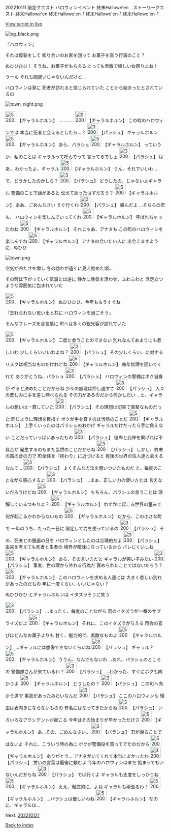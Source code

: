 202210111 限定クエスト ハロウィンイベント 終末Hallowe'en　ストーリークエスト 終末Hallowe'en 終末Hallowe'en-1 終末Hallowe'en-1 終末Hallowe'en-1

[View script in lisp](../scripts/202210111.txt)

![bg_black.png](../images/backgrounds/bg_black.png)

『ハロウィン』

それは仮装をして
知り合いのお家を回って
お菓子を貰う行事のこと？

ぬひひひひ！
そうね、お菓子がもらえる
とっても素敵で嬉しいお祭りよね！

うーん
それも間違いじゃないんだけど…

ハロウィンは家に
死者が訪れると信じられていた
ことから始まったとされているの

![town_night.png](../images/backgrounds/town_night.png)

<img src="../images/units/52000311.png" alt="52000311.png" height="34"/>
【ギャラルホルン】
…………

<img src="../images/units/52000311.png" alt="52000311.png" height="34"/>
【ギャラルホルン】
この町のハロウィンでは
本当に死者と会えるとしたら…？

<img src="../images/units/3200421.png" alt="3200421.png" height="34"/>
【パラシュ】
ギャラルホルン

<img src="../images/units/52000311.png" alt="52000311.png" height="34"/>
【ギャラルホルン】
あら、パラシュ

<img src="../images/units/52000311.png" alt="52000311.png" height="34"/>
【ギャラルホルン】
っていうか、私のことは
ギャラルって呼んでって
言ってるでしょ

<img src="../images/units/3200421.png" alt="3200421.png" height="34"/>
【パラシュ】
はあ…
わかったよ、ギャラル

<img src="../images/units/52000311.png" alt="52000311.png" height="34"/>
【ギャラルホルン】
うん、それでいいわ
…で、どうかしたのかしら？

<img src="../images/units/3200421.png" alt="3200421.png" height="34"/>
【パラシュ】
どうしたの、じゃないよギャラル
警備のことで話があると
伝えてあったはずだろう？

<img src="../images/units/52000311.png" alt="52000311.png" height="34"/>
【ギャラルホルン】
ああ、ごめんなさい
すぐ行くわ

<img src="../images/units/3200421.png" alt="3200421.png" height="34"/>
【パラシュ】
頼んだよ
…そちらの君も、
ハロウィンを楽しんでいってくれ

<img src="../images/units/52000311.png" alt="52000311.png" height="34"/>
【ギャラルホルン】
呼ばれちゃったわね

<img src="../images/units/52000311.png" alt="52000311.png" height="34"/>
【ギャラルホルン】
それじゃあ、アナタも
この町のハロウィンを楽しんでね

<img src="../images/units/52000311.png" alt="52000311.png" height="34"/>
【ギャラルホルン】
アナタの会いたい人に
出会えますように…ぬひひ

![town.png](../images/backgrounds/town.png)

空気が冷たさを増し
冬の訪れが遠くに見え始めた頃…

その町は下がっていく気温とは逆に
静かに熱気を漂わせ、ふわふわと
浮足立つような雰囲気に包まれていた

<img src="../images/units/52000311.png" alt="52000311.png" height="34"/>
【ギャラルホルン】
ぬひひひひ、今年ももうすぐね

『忘れられない思い出と共に
ハロウィンを過ごそう』

そんなフレーズを合言葉に
町へは多くの観光客が訪れていた

<img src="../images/units/52000311.png" alt="52000311.png" height="34"/>
【ギャラルホルン】
二度と会うことのできない
別れなんてあまりにも悲しいわ
少しくらいいいわよね？

<img src="../images/units/3200421.png" alt="3200421.png" height="34"/>
【パラシュ】
その少しくらい、に対する
リスクは相当なものだけれどね

<img src="../images/units/52000311.png" alt="52000311.png" height="34"/>
【ギャラルホルン】
毎年無理を聞いてくれて
ありがとうね、パラシュ

<img src="../images/units/3200421.png" alt="3200421.png" height="34"/>
【パラシュ】
ハロウィンの警備はボク自身が
やると決めたことだからね
少々の無理は押し通すさ

<img src="../images/units/3200421.png" alt="3200421.png" height="34"/>
【パラシュ】
人々の悲しみに手を差し伸べられる
その力があるのだから何かしたい
…と、ギャラルの想いは一貫していた

<img src="../images/units/3200421.png" alt="3200421.png" height="34"/>
【パラシュ】
その理想は切実で真摯なものだった
同じように理想を目指す
ボクが手を貸すのは当然のことだ

<img src="../images/units/52000311.png" alt="52000311.png" height="34"/>
【ギャラルホルン】
上手くいったのはパラシュのおかげ
ギャラルだけだったら手に負えない
ことだっていっぱいあったもの

<img src="../images/units/3200421.png" alt="3200421.png" height="34"/>
【パラシュ】
彼岸と此岸を繋げれば不具合が
発生するのもまた当然のことだからね

<img src="../images/units/3200421.png" alt="3200421.png" height="34"/>
【パラシュ】
しかし、終末の笛の音の力で
町全体を『終わり』に近づけると
死後の世界の住人達と会えるなんて…

<img src="../images/units/3200421.png" alt="3200421.png" height="34"/>
【パラシュ】
よくそんな方法を思いついたものだ
と、毎度のことながら感心するよ

<img src="../images/units/3200421.png" alt="3200421.png" height="34"/>
【パラシュ】
…まぁ、正しい力の使い方とは
言えないだろうけどね

<img src="../images/units/52000311.png" alt="52000311.png" height="34"/>
【ギャラルホルン】
もちろん、パラシュの言うことは
理解しているつもりよ？

<img src="../images/units/52000311.png" alt="52000311.png" height="34"/>
【ギャラルホルン】
わずかに起こる世界の歪みで
何が起こるかわからないもの

<img src="../images/units/52000311.png" alt="52000311.png" height="34"/>
【ギャラルホルン】
だから、この小さな町で
一年のうち、たった一日に
限定して力を使っているの

<img src="../images/units/3200421.png" alt="3200421.png" height="34"/>
【パラシュ】
その、死者との邂逅の日を
ハロウィンとしたのは合理的だよ

<img src="../images/units/3200421.png" alt="3200421.png" height="34"/>
【パラシュ】
由来を考えても死者と生者の
境界が曖昧になっているから
バレにくいしね

<img src="../images/units/52000311.png" alt="52000311.png" height="34"/>
【ギャラルホルン】
あら、その言い方だと
ギャラルが悪い子みたい

<img src="../images/units/3200421.png" alt="3200421.png" height="34"/>
【パラシュ】
事実、世の理から外れる行為だ
褒められたことではないだろう？

<img src="../images/units/52000311.png" alt="52000311.png" height="34"/>
【ギャラルホルン】
このハロウィンを求める人達には
大きく悲しい別れがあったのだもの
年に一度くらい、いいじゃない？

ぬひひひひ
とギャラルホルンは
イタズラそうに笑う

<img src="../images/units/3200421.png" alt="3200421.png" height="34"/>
【パラシュ】
…まったく、毎度のことながら
君のイタズラが一番のサプライズだよ

<img src="../images/units/52000311.png" alt="52000311.png" height="34"/>
【ギャラルホルン】
それに、このイタズラが与える
再会の喜びはどんなお菓子よりも
甘く、魅力的で、素敵なものよ

<img src="../images/units/52000311.png" alt="52000311.png" height="34"/>
【ギャラルホルン】
…ギャラルには想像できないくらいね

<img src="../images/units/3200421.png" alt="3200421.png" height="34"/>
【パラシュ】
ギャラル？

<img src="../images/units/52000311.png" alt="52000311.png" height="34"/>
【ギャラルホルン】
ううん、なんでもないわ
…あれ、パラシュのところの
警備隊さんが来ているわ？

<img src="../images/units/3200421.png" alt="3200421.png" height="34"/>
【パラシュ】
…わかった、すぐにボクも向かうよ

<img src="../images/units/52000311.png" alt="52000311.png" height="34"/>
【ギャラルホルン】
どうしたの？

<img src="../images/units/3200421.png" alt="3200421.png" height="34"/>
【パラシュ】
この町へ向かう道で
事故があったみたいなんだ

<img src="../images/units/3200421.png" alt="3200421.png" height="34"/>
【パラシュ】
ここのハロウィンも
理由は表向きにならないものの
有名にはなってきたからね

<img src="../images/units/3200421.png" alt="3200421.png" height="34"/>
【パラシュ】
いろいろなアクシデントが起こる
今年はその始まりが早かっただけさ

<img src="../images/units/52000311.png" alt="52000311.png" height="34"/>
【ギャラルホルン】
あ…その、ごめんなさい…

<img src="../images/units/3200421.png" alt="3200421.png" height="34"/>
【パラシュ】
君が謝ることではないよ
それに、こういう時の為に
ボクが警備役を買ってでたのだから

<img src="../images/units/52000311.png" alt="52000311.png" height="34"/>
【ギャラルホルン】
ありがとう…
アナタがいてくれて本当によかったわ

<img src="../images/units/3200421.png" alt="3200421.png" height="34"/>
【パラシュ】
労いの言葉は最後に頼むよ
今年のハロウィンはまだ
始まってもいないんだからね

<img src="../images/units/3200421.png" alt="3200421.png" height="34"/>
【パラシュ】
では行くよ
ギャラルも支度をしっかりね

<img src="../images/units/52000311.png" alt="52000311.png" height="34"/>
【ギャラルホルン】
ええ、徹底的に、よね
ギャラルも頑張るわ！

<img src="../images/units/52000311.png" alt="52000311.png" height="34"/>
【ギャラルホルン】
…パラシュは優しいわね

<img src="../images/units/52000311.png" alt="52000311.png" height="34"/>
【ギャラルホルン】
なのに、ギャラルは…


Next: [202210121](202210121.md)

[Back to index](index.md)
